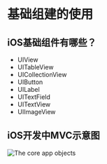 # 基础组建的使用
## iOS基础组件有哪些？
- UIView
- UITableView
- UICollectionView
- UIButton
- UILabel
- UITextField
- UITextView
- UIImageView


## iOS开发中MVC示意图
![The core app objects](https://res.cloudinary.com/edgeless-me/image/upload/v1599584488/ff7aa08f-4857-44ce-88d5-7dacbef84509_nq4l1b.png)
